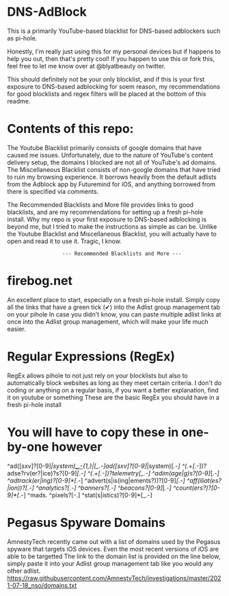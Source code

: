 # DNS-AdBlock
This is a primarily YouTube-based blacklist for DNS-based adblockers such as pi-hole.

Honestly, I'm really just using this for my personal devices but if happens to help you out, then that's pretty cool!
If you happen to use this or fork this, feel free to let me know over at @blyatbeauty on twitter. 

This should definitely not be your only blocklist, and if this is your first exposure to DNS-based adblocking for soem reason, my recommendations for good blocklists and regex filters will be placed at the bottom of this readme.

# Contents of this repo:

The Youtube Blacklist primarily consists of google domains that have caused me issues. Unfortunately, due to the nature of YouTube's content delivery setup, the domains I blocked are not all of YouTube's ad domains. 
The Miscellaneous Blacklist consists of non-google domains that have tried to ruin my browsing experience. It borrows heavily from the default adlists from the Adblock app by Futuremind for iOS, and anything borrowed from there is specified via comments.

The Recommended Blacklists and More file provides links to good blacklists, and are my recommendations for setting up a fresh pi-hole install. Why my repo is your first exposure to DNS-based adblocking is beyond me, but I tried to make the instructions as simple as can be. Unlike the Youtube Blacklist and Miscellaneous Blacklist, you will actually have to open and read it to use it. Tragic, I know.

                      --- Recommended Blacklists and More ---
# firebog.net
An excellent place to start, especially on a fresh pi-hole install.
Simply copy all the links that have a green tick (✔) into the Adlist group management tab on your pihole
In case you didn't know, you can paste multiple adlist links at once into the Adlist group management, which will make your life much easier.

# Regular Expressions (RegEx)
RegEx allows pihole to not just rely on your blocklists but also to automatically block websites as long as they meet certain criteria.
I don't do coding or anything on a regular basis, if you want a better explanation, find it on youtube or something
These are the basic RegEx you should have in a fresh pi-hole install
# You will have to copy these in one-by-one however
^ad([sxv]?[0-9]*|system)[_.-]([^.[:space:]]+\.){1,}|[_.-]ad([sxv]?[0-9]*|system)[_.-]
^(.+[_.-])?adse?rv(er?|ice)?s?[0-9]*[_.-]
^(.+[_.-])?telemetry[_.-]
^adim(age|g)s?[0-9]*[_.-]
^adtrack(er|ing)?[0-9]*[_.-]
^advert(s|is(ing|ements?))?[0-9]*[_.-]
^aff(iliat(es?|ion))?[_.-]
^analytics?[_.-]
^banners?[_.-]
^beacons?[0-9]*[_.-]
^count(ers?)?[0-9]*[_.-]
^mads\.
^pixels?[-.]
^stat(s|istics)?[0-9]*[_.-]

# Pegasus Spyware Domains
AmnestyTech recently came out with a list of domains used by the Pegasus spyware that targets iOS devices.
Even the most recent versions of iOS are able to be targetted
The link to the domain list is provided on the line below, simply paste it into your Adlist group management tab like you would any other adlist.
https://raw.githubusercontent.com/AmnestyTech/investigations/master/2021-07-18_nso/domains.txt
